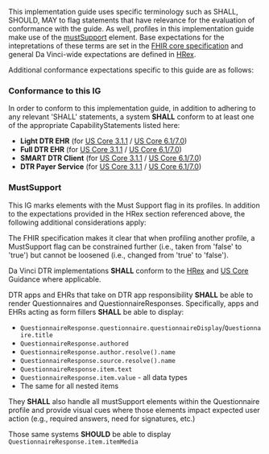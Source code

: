 This implementation guide uses specific terminology such as SHALL, SHOULD, MAY to flag statements that have relevance for the evaluation of conformance with the guide. As well, profiles in this implementation guide make use of the [mustSupport](http://hl7.org/fhir/R4/profiling.html#mustsupport) element. Base expectations for the intepretations of these terms are set in the [FHIR core specification](http://hl7.org/fhir/R4/conformance-rules.html#conflang) and general Da Vinci-wide expectations are defined in [HRex]({{site.data.fhir.ver.hrex}}conformance.html).

Additional conformance expectations specific to this guide are as follows:

### Conformance to this IG
In order to conform to this implementation guide, in addition to adhering to any relevant 'SHALL' statements, a system **SHALL** conform to at least one of the appropriate CapabilityStatements listed here:

* **Light DTR EHR** (for [US Core 3.1.1](CapabilityStatement-light-dtr-ehr-311.html) / [US Core 6.1/7.0](CapabilityStatement-light-dtr-ehr-610.html))
* **Full DTR EHR** (for [US Core 3.1.1](CapabilityStatement-full-dtr-ehr-311.html) / [US Core 6.1/7.0](CapabilityStatement-full-dtr-ehr-610.html))
* **SMART DTR Client** (for [US Core 3.1.1](CapabilityStatement-smart-dtr-client-311.html) / [US Core 6.1/7.0](CapabilityStatement-smart-dtr-client-610.html))
* **DTR Payer Service** (for [US Core 3.1.1](CapabilityStatement-dtr-payer-service-311.html) / [US Core 6.1/7.0](CapabilityStatement-dtr-payer-service-610.html))

### MustSupport
This IG marks elements with the Must Support flag in its profiles. In addition to the expectations provided in the HRex section referenced above, the following additional considerations apply:  

The FHIR specification makes it clear that when profiling another profile, a MustSupport flag can be constrained further (i.e., taken from 'false' to 'true') but cannot be loosened (i.e., changed from 'true' to 'false').   
  
Da Vinci DTR implementations **SHALL** conform to the [HRex]({{site.data.fhir.ver.hrex}}conformance.html#mustsupport) and [US Core]({{site.data.fhir.ver.uscore7}}must-support.html) Guidance where applicable.
  
DTR apps and EHRs that take on DTR app responsibility **SHALL** be able to render Questionnaires and QuestionnaireResponses.  Specifically, apps and EHRs acting as form fillers **SHALL** be able to display:
* `QuestionnaireResponse.questionnaire.questionnaireDisplay`/`Questionnaire.title`
* `QuestionnaireResponse.authored`
* `QuestionnaireResponse.author.resolve().name`
* `QuestionnaireResponse.source.resolve().name`
* `QuestionnaireResponse.item.text`
* `QuestionnaireResponse.item.value` - all data types
* The same for all nested items

They **SHALL** also handle all mustSupport elements within the Questionnaire profile and provide visual cues where those elements impact expected user action (e.g., required answers, need for signatures, etc.)
  
Those same systems **SHOULD** be able to display `QuestionnaireResponse.item.itemMedia`